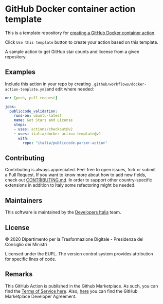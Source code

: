 # GitHub Docker container action template

This is a template repository for [creating a GitHub Docker container action](https://help.github.com/en/actions/automating-your-workflow-with-github-actions/creating-a-docker-container-action).

Click `Use this template` button to create your action based on this template.

A sample action to get GitHub star counts and license from a given repository.

## Examples

Include this action in your repo by creating 
`.github/workflows/docker-action-template.yml`and edit where needed:

```yml
on: [push, pull_request]

jobs:
  publiccode_validation:
    runs-on: ubuntu-latest
    name: Get Stars and License
    steps:
    - uses: actions/checkout@v2
    - uses: italia/docker-action-template@v1
      with:
        repo: "italia/publiccode-parser-action"
```

## Contributing

Contributing is always appreciated.
Feel free to open issues, fork or submit a Pull Request.
If you want to know more about how to add new fields, check out [CONTRIBUTING.md](CONTRIBUTING.md).
In order to support other country-specific extensions in addition to Italy some
refactoring might be needed.

## Maintainers

This software is maintained by the
[Developers Italia](https://developers.italia.it/) team.

## License

© 2020 Dipartimento per la Trasformazione Digitale - Presidenza del Consiglio dei
Ministri

Licensed under the EUPL.
The version control system provides attribution for specific lines of code.

## Remarks

This GitHub Action is published in the Github Marketplace.
As such, you can find the [Terms of Service here](https://docs.github.com/en/free-pro-team@latest/github/site-policy/github-marketplace-terms-of-service).
Also, [here](https://docs.github.com/en/free-pro-team@latest/github/site-policy/github-marketplace-developer-agreement)
you can find the GitHub Marketplace Developer Agreement.